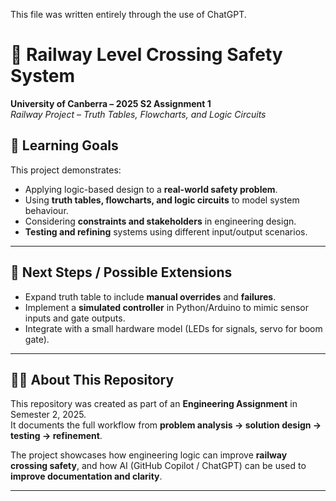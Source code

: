 This file was written entirely through the use of ChatGPT.

# 🚦 Railway Level Crossing Safety System  

**University of Canberra – 2025 S2 Assignment 1**  
*Railway Project – Truth Tables, Flowcharts, and Logic Circuits*  


## 🎯 Learning Goals  
This project demonstrates:  
- Applying logic-based design to a **real-world safety problem**.  
- Using **truth tables, flowcharts, and logic circuits** to model system behaviour.  
- Considering **constraints and stakeholders** in engineering design.  
- **Testing and refining** systems using different input/output scenarios.  

---

## 🚀 Next Steps / Possible Extensions  
- Expand truth table to include **manual overrides** and **failures**.  
- Implement a **simulated controller** in Python/Arduino to mimic sensor inputs and gate outputs.  
- Integrate with a small hardware model (LEDs for signals, servo for boom gate).  

---

## 👨‍💻 About This Repository  
This repository was created as part of an **Engineering Assignment** in Semester 2, 2025.  
It documents the full workflow from **problem analysis → solution design → testing → refinement**.  

The project showcases how engineering logic can improve **railway crossing safety**, and how AI (GitHub Copilot / ChatGPT) can be used to **improve documentation and clarity**.  

---
